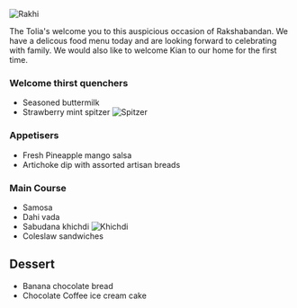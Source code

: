 
![Rakhi](https://image.freepik.com/free-vector/hindu-festival-rakshabandhan-banner_1017-20013.jpg)

The Tolia's welcome you to this auspicious occasion of Rakshabandan. We have a delicous food menu today and are looking forward to celebrating with family. We would
also like to welcome Kian to our home for the first time. 


### Welcome thirst quenchers
- Seasoned buttermilk 
- Strawberry mint spitzer ![Spitzer](https://dashofsanity.com/wp-content/uploads/2015/02/Strawberry-Mint-2-PS.png)
### Appetisers 
- Fresh Pineapple mango salsa
- Artichoke dip with assorted artisan breads
### Main Course 
- Samosa 
- Dahi vada 
- Sabudana khichdi ![Khichdi](https://www.myweekendkitchen.in/wp-content/uploads/2014/06/Sabudana-khichdi.jpg)
- Coleslaw sandwiches
## Dessert
- Banana chocolate bread 
- Chocolate Coffee ice cream cake 
